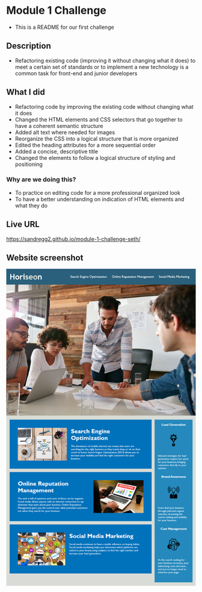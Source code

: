 # Module 1 Challenge
- This is a README for our first challenge
## Description 
- Refactoring existing code (improving it without changing what it does) to meet a certain set of standards or to implement a new technology is a common task for front-end and junior developers
## What I did
- Refactoring code by improving the existing code without changing what it does
- Changed the HTML elements and CSS selectors that go together to have a coherent semantic structure
- Added alt text where needed for images
- Reorganize the CSS into a logical structure that is more organized
- Edited the heading attributes for a more sequential order
- Added a concise, descriptive title
- Changed the elements to follow a logical structure of styling and positioning
### Why are we doing this?
- To practice on editing code for a more professional organized look
- To have a better understanding on indication of HTML elements and what they do
## Live URL
https://sandregg2.github.io/module-1-challenge-seth/
## Website screenshot
<img src="01-html-css-git-homework-demo.png" width="600">
